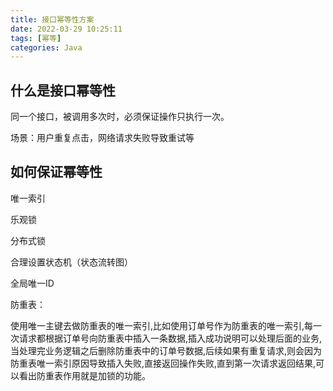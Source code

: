 ```yaml
---
title: 接口幂等性方案
date: 2022-03-29 10:25:11
tags: [幂等]
categories: Java
---
```








## 什么是接口幂等性

同一个接口，被调用多次时，必须保证操作只执行一次。

场景：用户重复点击，网络请求失败导致重试等

## 如何保证幂等性

唯一索引

乐观锁

分布式锁

合理设置状态机（状态流转图）

全局唯一ID

防重表：

​    使用唯一主键去做防重表的唯一索引,比如使用订单号作为防重表的唯一索引,每一次请求都根据订单号向防重表中插入一条数据,插入成功说明可以处理后面的业务,当处理完业务逻辑之后删除防重表中的订单号数据,后续如果有重复请求,则会因为防重表唯一索引原因导致插入失败,直接返回操作失败,直到第一次请求返回结果,可以看出防重表作用就是加锁的功能。

